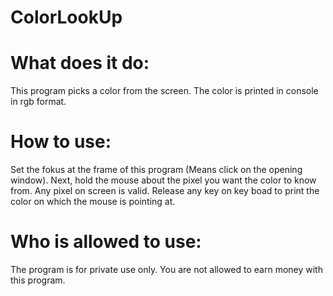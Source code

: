 # ColorLookUp

# What does it do:
This program picks a color from the screen. The color is printed in console in rgb format.

# How to use: 
Set the fokus at the frame of this program (Means click on the opening window). Next, hold the mouse about the pixel you want the color to know from. Any pixel on screen is valid. Release any key on key 
boad to print the color on which the mouse is pointing at.

# Who is allowed to use:
The program is for private use only. You are not allowed to earn money with this program. 
